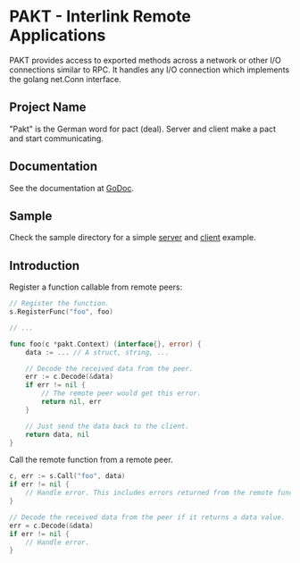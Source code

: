 # PAKT - Interlink Remote Applications

PAKT provides access to exported methods across a network or other I/O connections similar to RPC.
It handles any I/O connection which implements the golang net.Conn interface.

## Project Name

"Pakt" is the German word for pact (deal). Server and client make a pact and start communicating.

## Documentation

See the documentation at [GoDoc](https://godoc.org/github.com/desertbit/pakt).

## Sample

Check the sample directory for a simple [server](sample/server) and [client](sample/client) example.

## Introduction

Register a function callable from remote peers:
```go
// Register the function.
s.RegisterFunc("foo", foo)

// ...

func foo(c *pakt.Context) (interface{}, error) {
    data := ... // A struct, string, ...

	// Decode the received data from the peer.
	err := c.Decode(&data)
	if err != nil {
		// The remote peer would get this error.
		return nil, err
	}

	// Just send the data back to the client.
	return data, nil
}
```

Call the remote function from a remote peer.
```go
c, err := s.Call("foo", data)
if err != nil {
    // Handle error. This includes errors returned from the remote function.
}

// Decode the received data from the peer if it returns a data value.
err = c.Decode(&data)
if err != nil {
    // Handle error.
}
```
